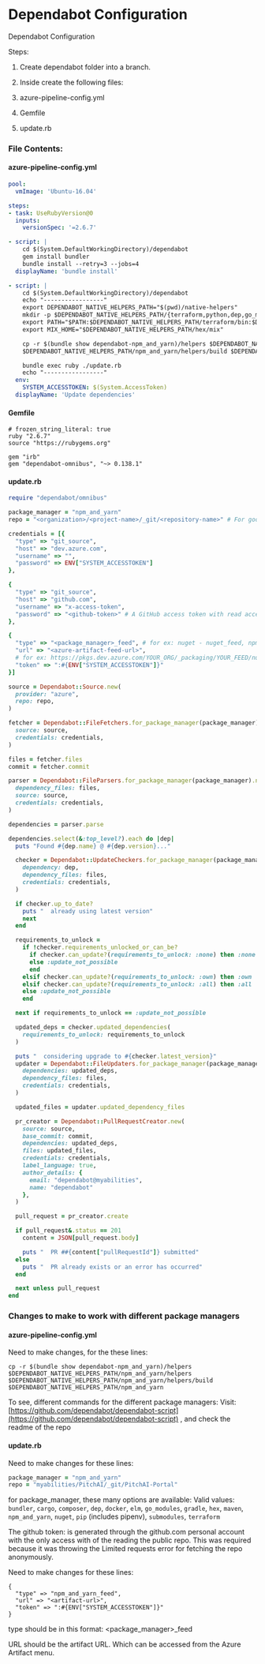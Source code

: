 ﻿# Dependabot Configuration
Dependabot Configuration

Steps:

1.  Create dependabot folder into a branch.
    

2.  Inside create the following files:
    

1.  azure-pipeline-config.yml
    

2.  Gemfile
    

3.  update.rb
    

###  File Contents:

#### azure-pipeline-config.yml

```yaml 
pool:
  vmImage: 'Ubuntu-16.04'

steps:
- task: UseRubyVersion@0
  inputs:
    versionSpec: '=2.6.7'

- script: |
    cd $(System.DefaultWorkingDirectory)/dependabot
    gem install bundler
    bundle install --retry=3 --jobs=4
  displayName: 'bundle install'

- script: |
    cd $(System.DefaultWorkingDirectory)/dependabot
    echo "-----------------"
    export DEPENDABOT_NATIVE_HELPERS_PATH="$(pwd)/native-helpers"
    mkdir -p $DEPENDABOT_NATIVE_HELPERS_PATH/{terraform,python,dep,go_modules,hex,composer,npm_and_yarn}
    export PATH="$PATH:$DEPENDABOT_NATIVE_HELPERS_PATH/terraform/bin:$DEPENDABOT_NATIVE_HELPERS_PATH/python/bin:$DEPENDABOT_NATIVE_HELPERS_PATH/go_modules/bin:$DEPENDABOT_NATIVE_HELPERS_PATH/dep/bin"
    export MIX_HOME="$DEPENDABOT_NATIVE_HELPERS_PATH/hex/mix"

    cp -r $(bundle show dependabot-npm_and_yarn)/helpers $DEPENDABOT_NATIVE_HELPERS_PATH/npm_and_yarn/helpers
    $DEPENDABOT_NATIVE_HELPERS_PATH/npm_and_yarn/helpers/build $DEPENDABOT_NATIVE_HELPERS_PATH/npm_and_yarn

    bundle exec ruby ./update.rb
    echo "-----------------"
  env:
    SYSTEM_ACCESSTOKEN: $(System.AccessToken)
  displayName: 'Update dependencies'


```

#### Gemfile
```gemfile 
# frozen_string_literal: true
ruby "2.6.7"
source "https://rubygems.org"

gem "irb"
gem "dependabot-omnibus", "~> 0.138.1"
```

#### update.rb

```ruby
require "dependabot/omnibus"

package_manager = "npm_and_yarn"
repo = "<organization>/<project-name>/_git/<repository-name>" # For google/doodle/_git/doodle_repo

credentials = [{
  "type" => "git_source",
  "host" => "dev.azure.com",
  "username" => "",
  "password" => ENV["SYSTEM_ACCESSTOKEN"]
},

{
  "type" => "git_source",
  "host" => "github.com",
  "username" => "x-access-token",
  "password" => "<github-token>" # A GitHub access token with read access to public repos
},

{
  "type" => "<package_manager>_feed", # for ex: nuget - nuget_feed, npm_and_yarm - npm_and_yarn_feed
  "url" => "<azure-artifact-feed-url>", 
  # for ex: https://pkgs.dev.azure.com/YOUR_ORG/_packaging/YOUR_FEED/nuget/v3/index.json
  "token" => ":#{ENV["SYSTEM_ACCESSTOKEN"]}"
}]

source = Dependabot::Source.new(
  provider: "azure",
  repo: repo,
)

fetcher = Dependabot::FileFetchers.for_package_manager(package_manager).new(
  source: source,
  credentials: credentials,
)

files = fetcher.files
commit = fetcher.commit 

parser = Dependabot::FileParsers.for_package_manager(package_manager).new(
  dependency_files: files,
  source: source,
  credentials: credentials,
)

dependencies = parser.parse

dependencies.select(&:top_level?).each do |dep|
  puts "Found #{dep.name} @ #{dep.version}..."

  checker = Dependabot::UpdateCheckers.for_package_manager(package_manager).new(
    dependency: dep,
    dependency_files: files,
    credentials: credentials,
  )

  if checker.up_to_date?
    puts "  already using latest version"
    next
  end

  requirements_to_unlock =
    if !checker.requirements_unlocked_or_can_be?
      if checker.can_update?(requirements_to_unlock: :none) then :none
      else :update_not_possible
      end
    elsif checker.can_update?(requirements_to_unlock: :own) then :own
    elsif checker.can_update?(requirements_to_unlock: :all) then :all
    else :update_not_possible
    end

  next if requirements_to_unlock == :update_not_possible

  updated_deps = checker.updated_dependencies(
    requirements_to_unlock: requirements_to_unlock
  )

  puts "  considering upgrade to #{checker.latest_version}"
  updater = Dependabot::FileUpdaters.for_package_manager(package_manager).new(
    dependencies: updated_deps,
    dependency_files: files,
    credentials: credentials,
  )

  updated_files = updater.updated_dependency_files

  pr_creator = Dependabot::PullRequestCreator.new(
    source: source,
    base_commit: commit,
    dependencies: updated_deps,
    files: updated_files,
    credentials: credentials,
    label_language: true,
    author_details: {
      email: "dependabot@myabilities",
      name: "dependabot"
    },
  )

  pull_request = pr_creator.create

  if pull_request&.status == 201
    content = JSON[pull_request.body]

    puts "  PR ##{content["pullRequestId"]} submitted"
  else
    puts "  PR already exists or an error has occurred"
  end

  next unless pull_request
end

```

### Changes to make to work with different package managers

#### azure-pipeline-config.yml

Need to make changes, for the these lines:
```
cp -r $(bundle show dependabot-npm_and_yarn)/helpers $DEPENDABOT_NATIVE_HELPERS_PATH/npm_and_yarn/helpers
$DEPENDABOT_NATIVE_HELPERS_PATH/npm_and_yarn/helpers/build $DEPENDABOT_NATIVE_HELPERS_PATH/npm_and_yarn

```

To see, different commands for the different package managers: 
Visit: [https://github.com/dependabot/dependabot-script](https://github.com/dependabot/dependabot-script) , and check the readme of the repo

#### update.rb

Need to make changes for these lines:

```ruby
package_manager = "npm_and_yarn" 
repo = "myabilities/PitchAI/_git/PitchAI-Portal"
```

for package_manager, these many options are available:
Valid values: `bundler`, `cargo`, `composer`, `dep`, `docker`, `elm`, `go_modules`, `gradle`, `hex`, `maven`, `npm_and_yarn`, `nuget`, `pip` (includes pipenv), `submodules`, `terraform`

The github token: is generated through the github.com personal account with the only access with of the reading the public repo. This was required because it was throwing the Limited requests error for fetching the repo anonymously.

Need to make changes for these lines:

    {
      "type" => "npm_and_yarn_feed",
      "url" => "<artifact-url>",
      "token" => ":#{ENV["SYSTEM_ACCESSTOKEN"]}"
    }

type should be in this format: 
<package_manager>_feed

URL should be the artifact URL. Which can be accessed from the Azure Artifact menu.
